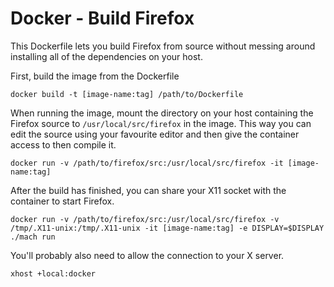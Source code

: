 # Docker - Build Firefox

This Dockerfile lets you build Firefox from source without messing around installing all of the dependencies on your host.


First, build the image from the Dockerfile
```
docker build -t [image-name:tag] /path/to/Dockerfile
```

When running the image, mount the directory on your host containing the Firefox source to `/usr/local/src/firefox` in the image. This way you can edit the source using your favourite editor and then give the container access to then compile it.
```
docker run -v /path/to/firefox/src:/usr/local/src/firefox -it [image-name:tag]
```

After the build has finished, you can share your X11 socket with the container to start Firefox.
```
docker run -v /path/to/firefox/src:/usr/local/src/firefox -v /tmp/.X11-unix:/tmp/.X11-unix -it [image-name:tag] -e DISPLAY=$DISPLAY ./mach run
```

You'll probably also need to allow the connection to your X server.
```
xhost +local:docker
```
